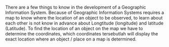 There are a few things to know in the development of a Geographic Information System. Because of Geographic Information Systems requires a map to know where the location of an object to be observed, to learn about each other is not know in advance about Longtitude (longitude) and latitude (Latitude). To find the location of an object on the map we have to determine the coordinates, which coordinates tersebutlah will display the exact location where an object / place on a map is determined.
